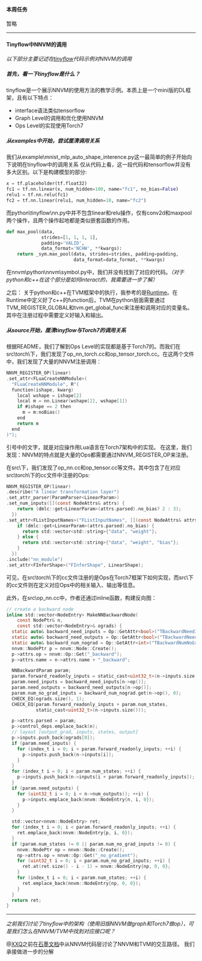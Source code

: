 #### 本周任务

暂略

--------
#### Tinyflow中NNVM的调用
*以下部分主要记述在[tinyflow](https://github.com/tqchen/tinyflow)代码示例对NNVM的调用*

##### 首先，看一下tinyflow是什么？
tinyflow是一个展示NNVM的使用方法的教学示例。本质上是一个mini版的DL框架，且有以下特点：
- interface语法类似tensorflow
- Graph Level的调用和优化使用NNVM
- Ops Level的实现使用Torch7

##### 从examples中开始，尝试厘清调用关系
我们从example\mnist_mlp_auto_shape_interence.py这一最简单的例子开始向下说明在tinyflow中的调用关系
仅从代码上看，这一段代码和tensorflow并没有多大区别。以下是构建模型的部分:

``` python
x = tf.placeholder(tf.float32)
fc1 = tf.nn.linear(x, num_hidden=100, name="fc1", no_bias=False)
relu1 = tf.nn.relu(fc1)
fc2 = tf.nn.linear(relu1, num_hidden=10, name="fc2")
```

而python\tinyflow\nn.py中并不包含linear和relu操作，仅有conv2d和maxpool两个操作，且两个操作起地都是类似嵌套函数的作用。
```python
def max_pool(data,
             strides=[1, 1, 1, 1],
             padding='VALID',
             data_format='NCHW', **kwargs):
    return _sym.max_pool(data, strides=strides, padding=padding,
                         data_format=data_format, **kwargs)
```

在nnvm\python\nnvm\symbol.py中，我们并没有找到了对应的代码。*（对于python和c++在这个部分是如何interact的，我需要进一步了解）*

之后：
关于python和c++在TVM框架中的执行，我参考的是[Runtime](https://docs.tvm.ai/dev/runtime.html)。在Runtime中定义好了c++的function后，TVM在python层面需要通过TVM_REGISTER_GLOBAL和tvm.get_global_func来注册和调用对应的变量名。其中在注册过程中需要定义好输入和输出。

##### 从source开始，厘清tinyflow与Torch7的调用关系
根据README，我们了解到Ops Level的实现都是基于Torch7的。而我们在src\torch\下，我们发现了op_nn_torch.cc和op_tensor_torch.cc。在这两个文件中，我们发现了大量的NNVM注册调用：
```C
NNVM_REGISTER_OP(linear)
.set_attr<FLuaCreateNNModule>(
  "FLuaCreateNNModule", R"(
  function(ishape, kwarg)
    local wshape = ishape[2]
    local m = nn.Linear(wshape[2], wshape[1])
    if #ishape == 2 then
      m = m:noBias()
    end
    return m
  end
)");
```
引号中的文字，就是对应操作用Lua语言在Torch7架构中的实现。
在这里，我们发现：NNVM的特点就是大量的Ops都需要通过NNVM_REGISTER_OP来注册。


在src\下，我们发现了op_nn.cc和op_tensor.cc等文件。其中包含了在对应src\torch\下的cc文件中注册的Ops:
```C
NNVM_REGISTER_OP(linear)
.describe("A linear transformation layer")
.set_attr_parser(ParamParser<LinearParam>)
.set_num_inputs([](const NodeAttrs& attrs) {
    return (dmlc::get<LinearParam>(attrs.parsed).no_bias? 2 : 3);
  })
.set_attr<FListInputNames>("FListInputNames", [](const NodeAttrs& attrs) {
    if (dmlc::get<LinearParam>(attrs.parsed).no_bias) {
      return std::vector<std::string>{"data", "weight"};
    } else {
      return std::vector<std::string>{"data", "weight", "bias"};
    }
  })
.include("nn_module")
.set_attr<FInferShape>("FInferShape", LinearShape);
```

可见，在src\torch\下的cc文件注册的是Ops在Torch7框架下如何实现，而src\下的cc文件则在定义对应Ops中的相关输入、输出等信息。


此外，在src\op_nn.cc中，作者还通过inline函数，构建反向图：
```C
// create a backward node
inline std::vector<NodeEntry> MakeNNBackwardNode(
    const NodePtr& n,
    const std::vector<NodeEntry>& ograds) {
  static auto& backward_need_inputs = Op::GetAttr<bool>("TBackwardNeedInputs");
  static auto& backward_need_outputs = Op::GetAttr<bool>("TBackwardNeedOutputs");
  static auto& backward_num_nograd = Op::GetAttr<int>("TBackwardNumNoGradInputs");
  nnvm::NodePtr p = nnvm::Node::Create();
  p->attrs.op = nnvm::Op::Get("_backward");
  p->attrs.name = n->attrs.name + "_backward";

  NNBackwardParam param;
  param.forward_readonly_inputs = static_cast<uint32_t>(n->inputs.size());
  param.need_inputs = backward_need_inputs[n->op()];
  param.need_outputs = backward_need_outputs[n->op()];
  param.num_no_grad_inputs = backward_num_nograd.get(n->op(), 0);
  CHECK_EQ(ograds.size(), 1);
  CHECK_EQ(param.forward_readonly_inputs + param.num_states,
           static_cast<uint32_t>(n->inputs.size()));

  p->attrs.parsed = param;
  p->control_deps.emplace_back(n);
  // layout [output_grad, inputs, states, output]
  p->inputs.push_back(ograds[0]);
  if (param.need_inputs) {
    for (index_t i = 0; i < param.forward_readonly_inputs; ++i) {
      p->inputs.push_back(n->inputs[i]);
    }
  }
  for (index_t i = 0; i < param.num_states; ++i) {
    p->inputs.push_back(n->inputs[i + param.forward_readonly_inputs]);
  }
  if (param.need_outputs) {
    for (uint32_t i = 0; i < n->num_outputs(); ++i) {
      p->inputs.emplace_back(nnvm::NodeEntry{n, i, 0});
    }
  }

  std::vector<nnvm::NodeEntry> ret;
  for (index_t i = 0; i < param.forward_readonly_inputs; ++i) {
    ret.emplace_back(nnvm::NodeEntry{p, i, 0});
  }
  if (param.num_states != 0 || param.num_no_grad_inputs != 0) {
    nnvm::NodePtr np = nnvm::Node::Create();
    np->attrs.op = nnvm::Op::Get("_no_gradient");
    for (uint32_t i = 0; i < param.num_no_grad_inputs; ++i) {
      ret.at(ret.size() - i - 1) = nnvm::NodeEntry{np, 0, 0};
    }
    for (index_t i = 0; i < param.num_states; ++i) {
      ret.emplace_back(nnvm::NodeEntry{np, 0, 0});
    }
  }
  return ret;
}
```


----
*之前我们讨论了tinyflow中的架构（使用旧版NNVM做graph和Torch7做op），可是我们怎么在NNVM/TVM中找到对应接口呢？*

@[XXQ](https://github.com/xuxiaoqiao)之前在[石墨文档](https://shimo.im/docs/FOGmkWlh5xMr0ivd/)中从NNVM代码层讨论了NNVM和TVM的交互路径。
我们承接做进一步的分解





